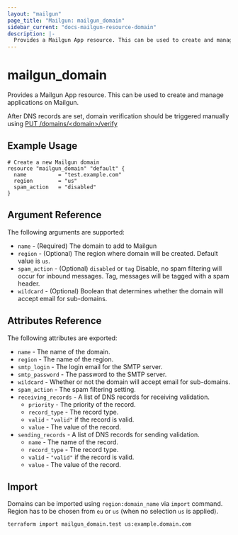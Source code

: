 ```yaml
---
layout: "mailgun"
page_title: "Mailgun: mailgun_domain"
sidebar_current: "docs-mailgun-resource-domain"
description: |-
  Provides a Mailgun App resource. This can be used to create and manage applications on Mailgun.
---
```


# mailgun\_domain

Provides a Mailgun App resource. This can be used to
create and manage applications on Mailgun.

After DNS records are set, domain verification should be triggered manually using [PUT /domains/\<domain\>/verify](https://documentation.mailgun.com/en/latest/api-domains.html#domains)

## Example Usage

```hcl
# Create a new Mailgun domain
resource "mailgun_domain" "default" {
  name          = "test.example.com"
  region        = "us"
  spam_action   = "disabled"
}
```

## Argument Reference

The following arguments are supported:

* `name` - (Required) The domain to add to Mailgun
* `region` - (Optional) The region where domain will be created. Default value is `us`.
* `spam_action` - (Optional) `disabled` or `tag` Disable, no spam
    filtering will occur for inbound messages. Tag, messages
    will be tagged with a spam header.
* `wildcard` - (Optional) Boolean that determines whether
    the domain will accept email for sub-domains.

## Attributes Reference

The following attributes are exported:

* `name` - The name of the domain.
* `region` - The name of the region.
* `smtp_login` - The login email for the SMTP server.
* `smtp_password` - The password to the SMTP server.
* `wildcard` - Whether or not the domain will accept email for sub-domains.
* `spam_action` - The spam filtering setting.
* `receiving_records` - A list of DNS records for receiving validation.
    * `priority` - The priority of the record.
    * `record_type` - The record type.
    * `valid` - `"valid"` if the record is valid.
    * `value` - The value of the record.
* `sending_records` - A list of DNS records for sending validation.
    * `name` - The name of the record.
    * `record_type` - The record type.
    * `valid` - `"valid"` if the record is valid.
    * `value` - The value of the record.

## Import

Domains can be imported using `region:domain_name` via `import` command. Region has to be chosen from `eu` or `us` (when no selection `us` is applied). 

```hcl
terraform import mailgun_domain.test us:example.domain.com
```
